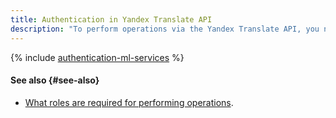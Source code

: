 ```yaml
---
title: Authentication in Yandex Translate API
description: "To perform operations via the Yandex Translate API, you need to obtain an IAM token for your service, federated or Yandex account. Specify the received IAM token when accessing Yandex.Cloud resources via the API in the format — Authorization: Bearer <IAM-TOKEN>"
---
```


{% include [authentication-ml-services](../../_includes/authentication-ml-services.md) %}

#### See also {#see-also}

* [What roles are required for performing operations](../security/index.md).

